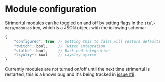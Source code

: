 # Module configuration

Strimertul modules can be toggled on and off by setting flags in the `stul-meta/modules` key, which is a JSON object with the following schema:

```js
{
	"configured": true, // Setting this to false will restore defaults at the next boot
	"twitch": bool,     // Twitch integration
	"stulbe": bool,     // Back-end integration
	"loyalty": bool     // Loyalty system
}
```

Currently modules are not turned on/off until the next time strimertul is restarted, this is a known bug and it's being tracked in [issue #8](https://github.com/strimertul/strimertul/issues/8).
